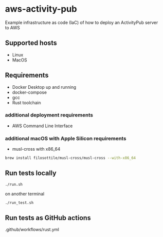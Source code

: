 # aws-activity-pub
Example infrastructure as code (IaC) of how to
deploy an ActivityPub server to AWS

## Supported hosts

* Linux
* MacOS

## Requirements

* Docker Desktop up and running
* docker-compose
* gcc
* Rust toolchain 

### additional deployment requirements

* AWS Command Line Interface

### additional macOS with Apple Silicon requirements

* musl-cross with x86_64
```bash
brew install filosottile/musl-cross/musl-cross --with-x86_64
```

## Run tests locally

```bash
./run.sh
```

on another terminal

```bash
./run_test.sh
```

## Run tests as GitHub actions

.github/workflows/rust.yml
